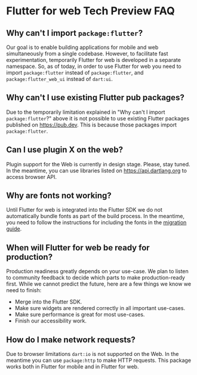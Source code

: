 # Flutter for web Tech Preview FAQ

## Why can't I import `package:flutter`?

Our goal is to enable building applications for mobile and web simultaneously
from a single codebase. However, to facilitate fast experimentation, temporarily
Flutter for web is developed in a separate namespace. So, as of today, in order
to use Flutter for web you need to import `package:flutter` instead of
`package:flutter`, and `package:flutter_web_ui` instead of `dart:ui`.

## Why can't I use existing Flutter pub packages?

Due to the temporarily limitation explained in "Why can't I import
`package:flutter`?" above it is not possible to use existing Flutter packages
published on https://pub.dev. This is because those packages import
`package:flutter`.

## Can I use plugin X on the web?

Plugin support for the Web is currently in design stage. Please, stay tuned. In
the meantime, you can use libraries listed on https://api.dartlang.org to access
browser API.

## Why are fonts not working?

Until Flutter for web is integrated into the Flutter SDK we do not automatically
bundle fonts as part of the build process. In the meantime, you need to follow
the instructions for including the fonts in the
[migration guide](https://github.com/flutter/flutter/blob/master/oss/docs/faq.md).

## When will Flutter for web be ready for production?

Production readiness greatly depends on your use-case. We plan to listen to
community feedback to decide which parts to make production-ready first. While
we cannot predict the future, here are a few things we know we need to finish:

- Merge into the Flutter SDK.
- Make sure widgets are rendered correctly in all important use-cases.
- Make sure performance is great for most use-cases.
- Finish our accessibility work.

## How do I make network requests?

Due to browser limitations `dart:io` is not supported on the Web. In the
meantime you can use `package:http` to make HTTP requests. This package works
both in Flutter for mobile and in Flutter for web.

